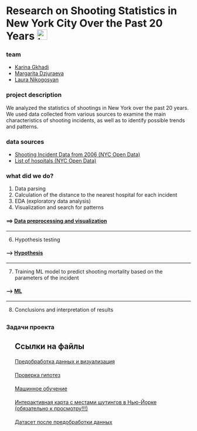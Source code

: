 
# Research on Shooting Statistics in New York City Over the Past 20 Years  <img src="https://user-images.githubusercontent.com/1303154/88677602-1635ba80-d120-11ea-84d8-d263ba5fc3c0.gif" width="28px" alt="hi">

### team
-  [Karina Gkhadi](https://github.com/karinagkhadi)
-  [Margarita Dzjuraeva](https://github.com/djri007)
-  [Laura Nikogosyan](https://github.com/karinagkhadi/curry-sauce/tree/ce3bb185cc8c1425b1fa6e0a53eac1ce2dfb14f7/rental-housing-market-analysis)

### project description
We analyzed the statistics of shootings in New York over the past 20 years. We used data collected from various sources to examine the main characteristics of shooting incidents, as well as to identify possible trends and patterns.

### data sources
- [Shooting Incident Data from 2006 (NYC Open Data)](https://data.cityofnewyork.us/Public-Safety/NYPD-Shooting-Incident-Data-Historic-/833y-fsy8)
- [List of hospitals (NYC Open Data)](https://data.cityofnewyork.us/Health/Hospitals/833h-xwsx)

### what did we do?
1. Data parsing 
2. Calculation of the distance to the nearest hospital for each incident
3. EDA (exploratory data analysis)
4. Visualization and search for patterns

#### ==> [Data preprocessing and visualization](https://github.com/karinagkhadi/curry-sauce/blob/ec30d6b706a7b9942b5eea922df2f4ef587ec0a3/NY-shootings-analysis/data_preprocessing_and_visualisations.ipynb)
---
6. Hypothesis testing
#### --> [Hypothesis](https://github.com/karinagkhadi/curry-sauce/blob/1db3ea1a6c49298a60c56b1fb229c5f4d2b4d057/NY-shootings-analysis/hypothesis.ipynb)
---
7. Training ML model to predict shooting mortality based on the parameters of the incident
#### --> [ML](https://github.com/karinagkhadi/curry-sauce/blob/9ff154bc4c15ab9d6b70f0c7450bcb705d4cbf17/NY-shootings-analysis/ML.ipynb)
---
8. Conclusions and interpretation of results



<!DOCTYPE html>
<html>
<head>
</head>
<body>
  <h2></h2>
  <h3></h3>
  <ul></ul>
  </ul>
  <h2></h2>
  <p></p>
  <h3>Задачи проекта</h3>
  <ol>
  <h2>Ссылки на файлы</h2>
  <p style="margin-bottom: 20px;"></p>
  <a href="https://github.com/djri007/project_mayhem/blob/main/project2023/data_preprocessing_and_visualisations.ipynb">Предобработка данных и визуализация</a>
  <p style="margin-bottom: 20px;"></p>
  <a href="https://github.com/djri007/project_mayhem/blob/main/project2023/hypothesis.ipynb">Проверка гипотез</a>
  <p style="margin-bottom: 20px;"></p>
  <a href="https://github.com/djri007/project_mayhem/blob/main/project2023/ML.ipynb">Машинное обучение</a>
  <p style="margin-bottom: 20px;"></p>
  <a href="https://github.com/djri007/project_mayhem/blob/main/project2023/map_NYPD.html">Интерактивная карта с местами шутингов в Нью-Йорке (обязательно к просмотру!!!)</a>
  <p style="margin-bottom: 20px;"></p>
  <a href="https://github.com/djri007/project_mayhem/blob/main/project2023/data/df1.csv">Датасет после предобработки данных</a>
  </ol>
</body>
</html>
